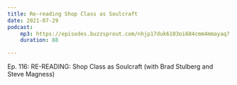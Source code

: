 ```yaml
---
title: Re-reading Shop Class as Soulcraft
date: 2021-07-29
podcast:
    mp3: https://episodes.buzzsprout.com/nhjp17duk6103oi684cmm4mmayaq?
    duration: 88

---
```


Ep. 116: RE-READING: Shop Class as Soulcraft (with Brad Stulberg and Steve Magness)

